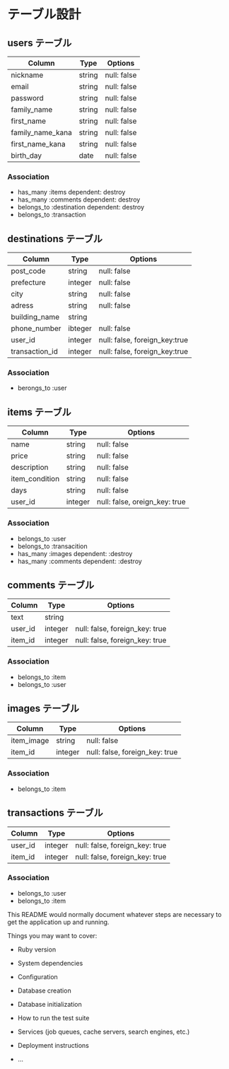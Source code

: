 # テーブル設計

## users テーブル

| Column           | Type   | Options     |
| ---------------- | ------ | ----------- |
| nickname         | string | null: false |
| email            | string | null: false |
| password         | string | null: false |
| family_name      | string | null: false |
| first_name       | string | null: false |
| family_name_kana | string | null: false |
| first_name_kana  | string | null: false |
| birth_day        | date   | null: false |

### Association

- has_many :items dependent: destroy
- has_many :comments dependent: destroy
- belongs_to :destination dependent: destroy
- belongs_to :transaction 


## destinations テーブル

| Column           | Type    | Options                       |
| ---------------- | ------- | ----------------------------- |
| post_code        | string  | null: false                   |
| prefecture       | integer | null: false                   | 
| city             | string  | null: false                   |
| adress           | string  | null: false                   |
| building_name    | string  |                               |
| phone_number     | ibteger | null: false                   |
| user_id          | integer | null: false, foreign_key:true |
| transaction_id   | integer | null: false, foreign_key:true |


### Association

- berongs_to :user


## items テーブル

| Column         | Type    | Options                       |
| -------------- | ------- | ----------------------------- |
| name           | string  | null: false                   |
| price          | string  | null: false                   | 
| description    | string  | null: false                   |
| item_condition | string  | null: false                   |
| days           | string  | null: false                   |
| user_id        | integer | null: false, oreign_key: true |

### Association

- belongs_to :user 
- belongs_to :transacition
- has_many :images dependent: :destroy
- has_many :comments dependent: :destroy


## comments テーブル

| Column  | Type    | Options                        |
| ------- | ------- | ------------------------------ |
| text    | string  |                                |
| user_id | integer | null: false, foreign_key: true |
| item_id | integer | null: false, foreign_key: true |

### Association

- belongs_to :item
- belongs_to :user

## images テーブル

| Column     | Type    | Options                        |
| ---------- | ------- | ------------------------------ |                   
| item_image | string  | null: false                    |
| item_id    | integer | null: false, foreign_key: true |

### Association

- belongs_to :item

## transactions テーブル

| Column  | Type    | Options                        |
| --------| ------- | ------------------------------ |                   
| user_id | integer | null: false, foreign_key: true |
| item_id | integer | null: false, foreign_key: true |

### Association

- belongs_to :user
- belongs_to :item




This README would normally document whatever steps are necessary to get the
application up and running.

Things you may want to cover:

* Ruby version

* System dependencies

* Configuration

* Database creation

* Database initialization

* How to run the test suite

* Services (job queues, cache servers, search engines, etc.)

* Deployment instructions

* ...
